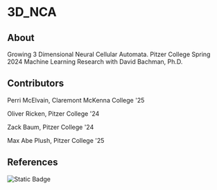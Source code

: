 # 3D_NCA

## About
Growing 3 Dimensional Neural Cellular Automata. Pitzer College Spring 2024 Machine Learning Research with David Bachman, Ph.D.

## Contributors

Perri McElvain, Claremont McKenna College '25

Oliver Ricken, Pitzer College '24

Zack Baum, Pitzer College '24

Max Abe Plush, Pitzer College '25

## References

![Static Badge](https://img.shields.io/badge/project-references-blue)

